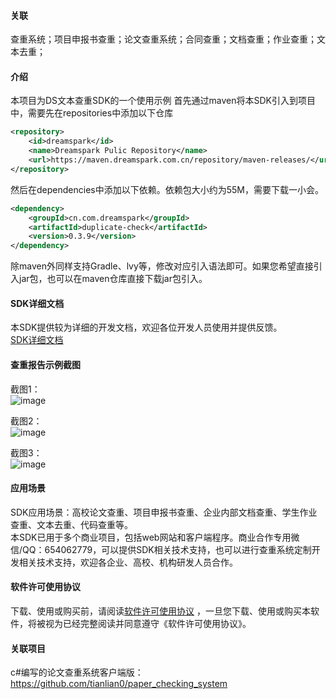 #### 关联
查重系统；项目申报书查重；论文查重系统；合同查重；文档查重；作业查重；文本去重；

#### 介绍
本项目为DS文本查重SDK的一个使用示例
首先通过maven将本SDK引入到项目中，需要先在repositories中添加以下仓库

```xml
<repository>
    <id>dreamspark</id>
    <name>Dreamspark Pulic Repository</name>
    <url>https://maven.dreamspark.com.cn/repository/maven-releases/</url>
</repository>
```

然后在dependencies中添加以下依赖。依赖包大小约为55M，需要下载一小会。
```xml
<dependency>
    <groupId>cn.com.dreamspark</groupId>
    <artifactId>duplicate-check</artifactId>
    <version>0.3.9</version>
</dependency>
```

除maven外同样支持Gradle、lvy等，修改对应引入语法即可。如果您希望直接引入jar包，也可以在maven仓库直接下载jar包引入。

#### SDK详细文档
本SDK提供较为详细的开发文档，欢迎各位开发人员使用并提供反馈。  
[SDK详细文档](https://dreamspark.com.cn/blog/?id=16 "SDK详细文档")  

#### 查重报告示例截图
截图1：  
![image](https://github.com/tianlian0/duplicate-check-sample/blob/master/image/pic1.png)  

截图2：  
![image](https://github.com/tianlian0/duplicate-check-sample/blob/master/image/pic2.png)  

截图3：  
![image](https://github.com/tianlian0/duplicate-check-sample/blob/master/image/pic3.png)  

#### 应用场景
SDK应用场景：高校论文查重、项目申报书查重、企业内部文档查重、学生作业查重、文本去重、代码查重等。  
本SDK已用于多个商业项目，包括web网站和客户端程序。商业合作专用微信/QQ：654062779，可以提供SDK相关技术支持，也可以进行查重系统定制开发相关技术支持，欢迎各企业、高校、机构研发人员合作。  

#### 软件许可使用协议
下载、使用或购买前，请阅读[软件许可使用协议](https://dreamspark.com.cn/blog/zb_users/upload/2020/11/202011041604469747392115.pdf "软件许可使用协议")  ，一旦您下载、使用或购买本软件，将被视为已经完整阅读并同意遵守《软件许可使用协议》。

#### 关联项目
c#编写的论文查重系统客户端版：https://github.com/tianlian0/paper_checking_system  